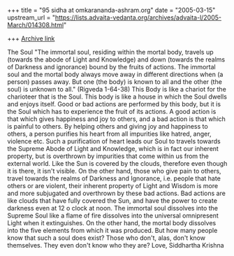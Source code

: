 +++
title = "95 sidha at omkarananda-ashram.org"
date = "2005-03-15"
upstream_url = "https://lists.advaita-vedanta.org/archives/advaita-l/2005-March/014308.html"

+++
[Archive link](https://lists.advaita-vedanta.org/archives/advaita-l/2005-March/014308.html)

The Soul
"The immortal soul, residing within the mortal body, travels up (towards
the abode of Light and Knowledge) and down (towards the realms of Darkness
and ignorance) bound by the fruits of actions. The immortal soul and the
mortal body always move away in different directions when (a person)
passes away. But one (the body) is known to all and the other (the soul)
is unknown to all." (Rigveda 1-64-38)
This Body is like a chariot for the charioteer that is the Soul. This body
is like a house in which the Soul dwells and enjoys itself. Good or bad
actions are performed by this body, but it is the Soul which has to
experience the fruit of its actions. A good action is that which gives
happiness and joy to others, and a bad action is that which is painful to
others. By helping others and giving joy and happiness to others, a person
purifies his heart from all impurities like hatred, anger, violence etc.
Such a purification of heart leads our Soul to travels towards the Supreme
Abode of Light and Knowledge, which is in fact our inherent property, but
is overthrown by impurities that come within us from the external world.
Like the Sun is covered by the clouds, therefore even though it is there,
it isn't visible.
On the other hand, those who give pain to others, travel towards the
realms of Darkness and Ignorance, i.e. people that hate others or are
violent, their inherent property of Light and Wisdom is more and more
subjugated and overthrown by these bad actions. Bad actions are like
clouds that have fully covered the Sun, and have the power to create
darkness even at 12 o clock at noon.
The immortal soul dissolves into the Supreme Soul like a flame of fire
dissolves into the universal omnipresent Light when it extinguishes. On
the other hand, the mortal body dissolves into the five elements from
which it was produced.
But how many people know that such a soul does exist? Those who don't,
alas, don't know themselves. They even don't know who they are?
Love,
Siddhartha Krishna


